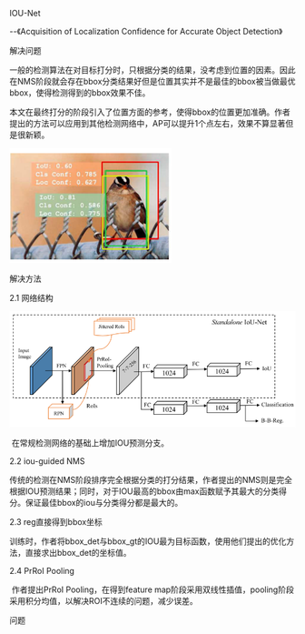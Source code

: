 IOU-Net

--《Acquisition of Localization Confidence for Accurate Object Detection》

解决问题

​	一般的检测算法在对目标打分时，只根据分类的结果，没考虑到位置的因素。因此在NMS阶段就会存在bbox分类结果好但是位置其实并不是最佳的bbox被当做最优bbox，使得检测得到的bbox效果不佳。

​	本文在最终打分的阶段引入了位置方面的参考，使得bbox的位置更加准确。作者提出的方法可以应用到其他检测网络中，AP可以提升1个点左右，效果不算显著但是很新颖。

![iou1](../image/iou1.png)

解决方法

2.1 网络结构

![iou2](../image/iou2.png)

​	在常规检测网络的基础上增加IOU预测分支。

2.2 iou-guided NMS

​	传统的检测在NMS阶段排序完全根据分类的打分结果，作者提出的NMS则是完全根据IOU预测结果；同时，对于IOU最高的bbox由max函数赋予其最大的分类得分。保证最佳bbox的iou与分类得分都是最大的。

2.3 reg直接得到bbox坐标

​	训练时，作者将bbox_det与bbox_gt的IOU最为目标函数，使用他们提出的优化方法，直接求出bbox_det的坐标值。

2.4 PrRoI Pooling

​		作者提出PrRoI Pooling，在得到feature map阶段采用双线性插值，pooling阶段采用积分均值，以解决ROI不连续的问题，减少误差。

问题
